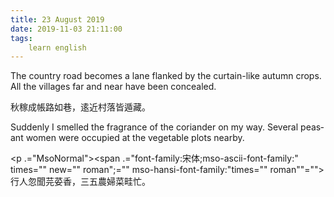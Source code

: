 ```yaml
---
title: 23 August 2019
date: 2019-11-03 21:11:00
tags:
    learn english
---
```

<p .="MsoNormal"><span lang="EN-US">The country road becomes a lane flanked by the
curtain-like autumn crops. All the villages far and near have been concealed.&#xA0;&#xA0; </span></p>

<p .="MsoNormal"><span .="font-family:&#x5B8B;&#x4F53;;mso-ascii-font-family:" times="" new="" roman";="" mso-hansi-font-family:"times="" roman""="">&#x79CB;&#x7A3C;&#x6210;&#x5E33;&#x8DEF;&#x5982;&#x5DF7;&#xFF0C;&#x903A;&#x8FD1;&#x6751;&#x843D;&#x7686;&#x9041;&#x85CF;&#x3002;</span></p><p .="MsoNormal"><span lang="EN-US">Suddenly I smelled the fragrance of the
coriander on my way. Several peasant women were occupied at the vegetable plots
nearby.</span></p><p .="MsoNormal"><span .="font-family:&#x5B8B;&#x4F53;;mso-ascii-font-family:" times="" new="" roman";="" mso-hansi-font-family:"times="" roman""="">

</span></p><p .="MsoNormal"><span .="font-family:&#x5B8B;&#x4F53;;mso-ascii-font-family:" times="" new="" roman";="" mso-hansi-font-family:"times="" roman""="">&#x884C;&#x4EBA;&#x5FFD;&#x805E;&#x82AB;&#x837D;&#x9999;&#xFF0C;&#x4E09;&#x4E94;&#x8FB2;&#x5A66;&#x83DC;&#x7566;&#x5FD9;&#x3002;</span></p>